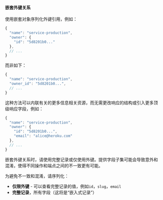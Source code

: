 #### 嵌套外键关系

使用嵌套对象序列化外键引用，例如：

```javascript
{
  "name": "service-production",
  "owner": {
    "id": "5d8201b0..."
  },
  // ...
}
```

而非如下：

```javascript
{
  "name": "service-production",
  "owner_id": "5d8201b0...",
  // ...
}
```

这种方法可以内联有关的更多信息相关资源，而无需更改响应的结构或引入更多顶级响应字段，例如：

```javascript
{
  "name": "service-production",
  "owner": {
    "id": "5d8201b0...",
    "email": "alice@heroku.com"
  },
  // ...
}
```

嵌套外键关系时，请使用完整记录或仅使用外键。提供字段子集可能会导致意外和混淆，使得不同操作和端点之间的不一致更有可能。

为避免不一致和混淆，请序列化：
- **仅限外键**  - 可以查看完整记录的值，例如`id`，`slug`，`email`
- **完整记录**，所有字段（这将是“嵌入式记录”）
